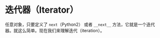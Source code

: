 # 迭代器（Iterator）

任意对象，只要定义了 ```next```（Python2） 或者 ```__next__``` 方法，它就是一个迭代器。就这么简单。现在我们来理解迭代（iteration）。
